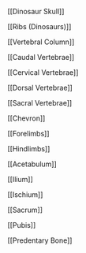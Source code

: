 [[Dinosaur Skull]]

[[Ribs (Dinosaurs)]]

[[Vertebral Column]]

[[Caudal Vertebrae]]

[[Cervical Vertebrae]]

[[Dorsal Vertebrae]]

[[Sacral Vertebrae]]

[[Chevron]]

[[Forelimbs]]

[[Hindlimbs]]

[[Acetabulum]]

[[Ilium]]

[[Ischium]]

[[Sacrum]]

[[Pubis]]

[[Predentary Bone]]